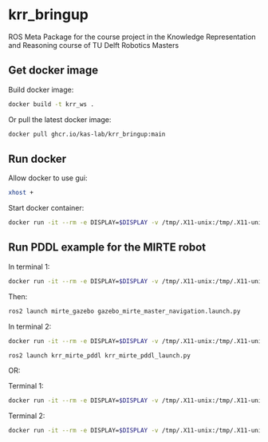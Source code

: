 # krr_bringup
ROS Meta Package for the course project in the Knowledge Representation and Reasoning course of TU Delft Robotics Masters

## Get docker image

Build docker image:
```Bash
docker build -t krr_ws .
```

Or pull the latest docker image:
```Bash
docker pull ghcr.io/kas-lab/krr_bringup:main
```

## Run docker

Allow docker to use gui:
```Bash
xhost +
```

Start docker container:
```Bash
docker run -it --rm -e DISPLAY=$DISPLAY -v /tmp/.X11-unix:/tmp/.X11-unix:ro -v $HOME/krr_ws/src:/krr_ws/src krr_ws
```

<!-- Dev option:

```Bash
docker run -it --rm -e DISPLAY=$DISPLAY -v $HOME/navigation_ws/src:/krr_ws/src -v /tmp/.X11-unix:/tmp/.X11-unix:ro krr_ws
``` -->

## Run PDDL example for the MIRTE robot


In terminal 1:

```Bash
docker run -it --rm -e DISPLAY=$DISPLAY -v /tmp/.X11-unix:/tmp/.X11-unix:ro krr_ws
```

Then:
```Bash
ros2 launch mirte_gazebo gazebo_mirte_master_navigation.launch.py
```

In terminal 2:

```Bash
docker run -it --rm -e DISPLAY=$DISPLAY -v /tmp/.X11-unix:/tmp/.X11-unix:ro krr_ws
```

```Bash
ros2 launch krr_mirte_pddl krr_mirte_pddl_launch.py
```

OR:

Terminal 1:
```Bash
docker run -it --rm -e DISPLAY=$DISPLAY -v /tmp/.X11-unix:/tmp/.X11-unix:ro ghcr.io/kas-lab/krr_bringup:main ros2 launch mirte_gazebo gazebo_mirte_master_navigation.launch.py
```

Terminal 2:
```Bash
docker run -it --rm -e DISPLAY=$DISPLAY -v /tmp/.X11-unix:/tmp/.X11-unix:ro ghcr.io/kas-lab/krr_bringup:main ros2 launch krr_mirte_pddl krr_mirte_pddl_launch.py
```